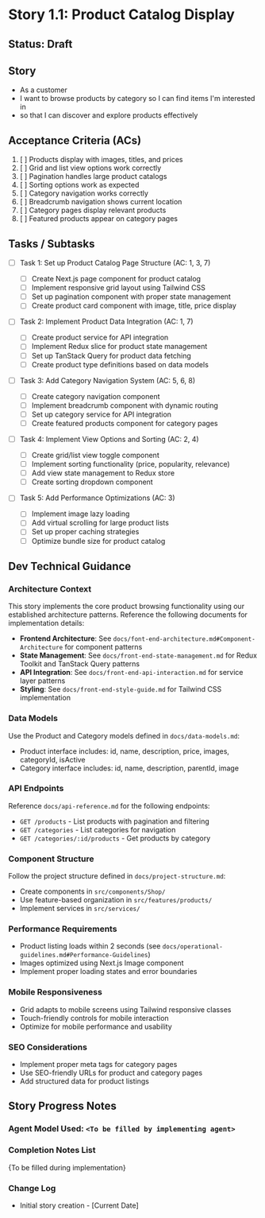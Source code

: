 # Story 1.1: Product Catalog Display

## Status: Draft

## Story

- As a customer
- I want to browse products by category so I can find items I'm interested in
- so that I can discover and explore products effectively

## Acceptance Criteria (ACs)

1. [ ] Products display with images, titles, and prices
2. [ ] Grid and list view options work correctly
3. [ ] Pagination handles large product catalogs
4. [ ] Sorting options work as expected
5. [ ] Category navigation works correctly
6. [ ] Breadcrumb navigation shows current location
7. [ ] Category pages display relevant products
8. [ ] Featured products appear on category pages

## Tasks / Subtasks

- [ ] Task 1: Set up Product Catalog Page Structure (AC: 1, 3, 7)

  - [ ] Create Next.js page component for product catalog
  - [ ] Implement responsive grid layout using Tailwind CSS
  - [ ] Set up pagination component with proper state management
  - [ ] Create product card component with image, title, price display

- [ ] Task 2: Implement Product Data Integration (AC: 1, 7)

  - [ ] Create product service for API integration
  - [ ] Implement Redux slice for product state management
  - [ ] Set up TanStack Query for product data fetching
  - [ ] Create product type definitions based on data models

- [ ] Task 3: Add Category Navigation System (AC: 5, 6, 8)

  - [ ] Create category navigation component
  - [ ] Implement breadcrumb component with dynamic routing
  - [ ] Set up category service for API integration
  - [ ] Create featured products component for category pages

- [ ] Task 4: Implement View Options and Sorting (AC: 2, 4)

  - [ ] Create grid/list view toggle component
  - [ ] Implement sorting functionality (price, popularity, relevance)
  - [ ] Add view state management to Redux store
  - [ ] Create sorting dropdown component

- [ ] Task 5: Add Performance Optimizations (AC: 3)
  - [ ] Implement image lazy loading
  - [ ] Add virtual scrolling for large product lists
  - [ ] Set up proper caching strategies
  - [ ] Optimize bundle size for product catalog

## Dev Technical Guidance

### Architecture Context

This story implements the core product browsing functionality using our established architecture patterns. Reference the following documents for implementation details:

- **Frontend Architecture**: See `docs/font-end-architecture.md#Component-Architecture` for component patterns
- **State Management**: See `docs/front-end-state-management.md` for Redux Toolkit and TanStack Query patterns
- **API Integration**: See `docs/front-end-api-interaction.md` for service layer patterns
- **Styling**: See `docs/front-end-style-guide.md` for Tailwind CSS implementation

### Data Models

Use the Product and Category models defined in `docs/data-models.md`:

- Product interface includes: id, name, description, price, images, categoryId, isActive
- Category interface includes: id, name, description, parentId, image

### API Endpoints

Reference `docs/api-reference.md` for the following endpoints:

- `GET /products` - List products with pagination and filtering
- `GET /categories` - List categories for navigation
- `GET /categories/:id/products` - Get products by category

### Component Structure

Follow the project structure defined in `docs/project-structure.md`:

- Create components in `src/components/Shop/`
- Use feature-based organization in `src/features/products/`
- Implement services in `src/services/`

### Performance Requirements

- Product listing loads within 2 seconds (see `docs/operational-guidelines.md#Performance-Guidelines`)
- Images optimized using Next.js Image component
- Implement proper loading states and error boundaries

### Mobile Responsiveness

- Grid adapts to mobile screens using Tailwind responsive classes
- Touch-friendly controls for mobile interaction
- Optimize for mobile performance and usability

### SEO Considerations

- Implement proper meta tags for category pages
- Use SEO-friendly URLs for product and category pages
- Add structured data for product listings

## Story Progress Notes

### Agent Model Used: `<To be filled by implementing agent>`

### Completion Notes List

{To be filled during implementation}

### Change Log

- Initial story creation - [Current Date]
